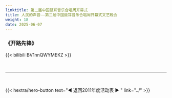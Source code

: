 ```yaml
---
linktitle: 第二届中国聂耳音乐合唱周开幕式
title: 人民的声音——第二届中国聂耳音乐合唱周开幕式文艺晚会
weight: 18
date: 2025-06-07
---
```


### 《开路先锋》

{{< bilibili BV1nnQWYMEKZ >}}


<br>
<hr>
<br>

{{< hextra/hero-button text="◀ 返回2011年度活动表 ▶ " link="../" >}}